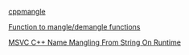 [cppmangle](https://github.com/AVGTechnologies/cppmangle)

[Function to mangle/demangle functions](https://stackoverflow.com/questions/4939636/function-to-mangle-demangle-functions)

[MSVC C++ Name Mangling From String On Runtime](https://stackoverflow.com/questions/55159432/msvc-c-name-mangling-from-string-on-runtime)